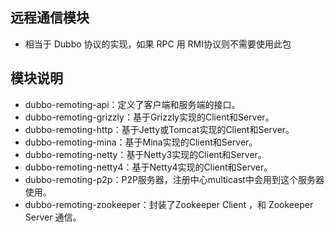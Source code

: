 ## 远程通信模块
* 相当于 Dubbo 协议的实现，如果 RPC 用 RMI协议则不需要使用此包

## 模块说明
* dubbo-remoting-api：定义了客户端和服务端的接口。
* dubbo-remoting-grizzly：基于Grizzly实现的Client和Server。
* dubbo-remoting-http：基于Jetty或Tomcat实现的Client和Server。
* dubbo-remoting-mina：基于Mina实现的Client和Server。
* dubbo-remoting-netty：基于Netty3实现的Client和Server。
* dubbo-remoting-netty4：基于Netty4实现的Client和Server。
* dubbo-remoting-p2p：P2P服务器，注册中心multicast中会用到这个服务器使用。
* dubbo-remoting-zookeeper：封装了Zookeeper Client ，和 Zookeeper Server 通信。
